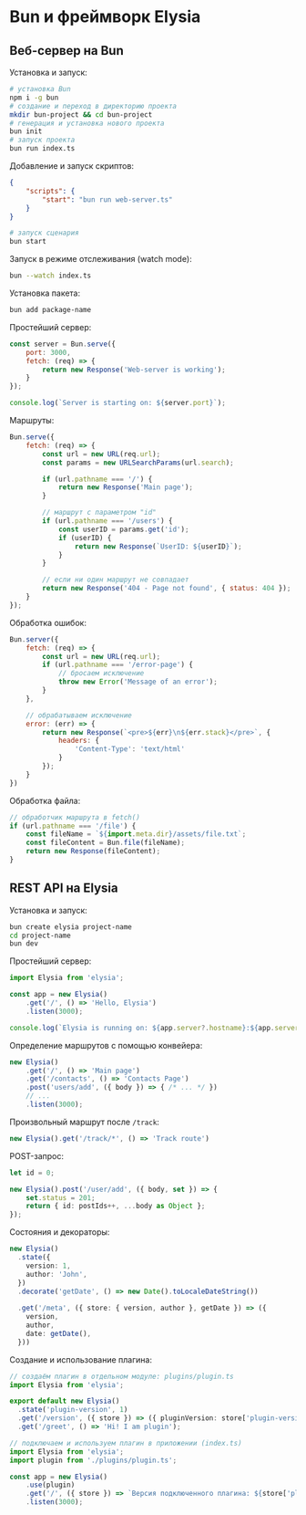 # Bun и фреймворк Elysia

## Веб-сервер на Bun

Установка и запуск:

```bash
# установка Bun
npm i -g bun
# создание и переход в директорию проекта
mkdir bun-project && cd bun-project
# генерация и установка нового проекта
bun init
# запуск проекта
bun run index.ts
```

Добавление и запуск скриптов:

```json
{
    "scripts": {
        "start": "bun run web-server.ts"
    }
}
```

```bash
# запуск сценария
bun start
```

Запуск в режиме отслеживания (watch mode):

```bash
bun --watch index.ts
```

Установка пакета:

```bash
bun add package-name
```

Простейший сервер:

```javascript
const server = Bun.serve({
    port: 3000,
    fetch: (req) => {
        return new Response('Web-server is working');
    }
});

console.log(`Server is starting on: ${server.port}`);
```

Маршруты:

```javascript
Bun.serve({
    fetch: (req) => {
        const url = new URL(req.url);
        const params = new URLSearchParams(url.search);

        if (url.pathname === '/') {
            return new Response('Main page');
        }

        // маршрут с параметром "id"
        if (url.pathname === '/users') {
            const userID = params.get('id');
            if (userID) {
                return new Response(`UserID: ${userID}`);
            }
        }

        // если ни один маршрут не совпадает
        return new Response('404 - Page not found', { status: 404 });
    }
});
```

Обработка ошибок:

```javascript
Bun.server({
    fetch: (req) => {
        const url = new URL(req.url);
        if (url.pathname === '/error-page') {
            // бросаем исключение
            throw new Error('Message of an error');
        }
    },

    // обрабатываем исключение
    error: (err) => {
        return new Response(`<pre>${err}\n${err.stack}</pre>`, {
            headers: {
                'Content-Type': 'text/html'
            }
        });
    }
})
```

Обработка файла:

```javascript
// обработчик маршрута в fetch()
if (url.pathname === '/file') {
    const fileName = `${import.meta.dir}/assets/file.txt`;
    const fileContent = Bun.file(fileName);
    return new Response(fileContent);
}
```

## REST API на Elysia

Установка и запуск:

```bash
bun create elysia project-name
cd project-name 
bun dev
```

Простейший сервер:

```typescript
import Elysia from 'elysia';

const app = new Elysia()
    .get('/', () => 'Hello, Elysia')
    .listen(3000);

console.log(`Elysia is running on: ${app.server?.hostname}:${app.server?.port}`);
```

Определение маршрутов с помощью конвейера:

```typescript
new Elysia()
    .get('/', () => 'Main page')
    .get('/contacts', () => 'Contacts Page')
    .post('users/add', ({ body }) => { /* ... */ })
    // ...
    .listen(3000);
```

Произвольный маршрут после `/track`:

```typescript
new Elysia().get('/track/*', () => 'Track route')
```

POST-запрос:

```typescript
let id = 0;

new Elysia().post('/user/add', ({ body, set }) => {
    set.status = 201;
    return { id: postIds++, ...body as Object };
});
```

Состояния и декораторы: 

```typescript
new Elysia()
  .state({
    version: 1,
    author: 'John',
  })
  .decorate('getDate', () => new Date().toLocaleDateString())
  
  .get('/meta', ({ store: { version, author }, getDate }) => ({
    version,
    author,
    date: getDate(),
  }))
```

Создание и использование плагина:

```typescript
// создаём плагин в отдельном модуле: plugins/plugin.ts
import Elysia from 'elysia';

export default new Elysia()
  .state('plugin-version', 1)
  .get('/version', ({ store }) => ({ pluginVersion: store['plugin-version']}))
  .get('/greet', () => 'Hi! I am plugin');
```

```typescript
// подключаем и используем плагин в приложении (index.ts)
import Elysia from 'elysia';
import plugin from './plugins/plugin.ts';

const app = new Elysia()
    .use(plugin)
    .get('/', ({ store }) => `Версия подключенного плагина: ${store['plugin-version']}`)
    .listen(3000);
```

